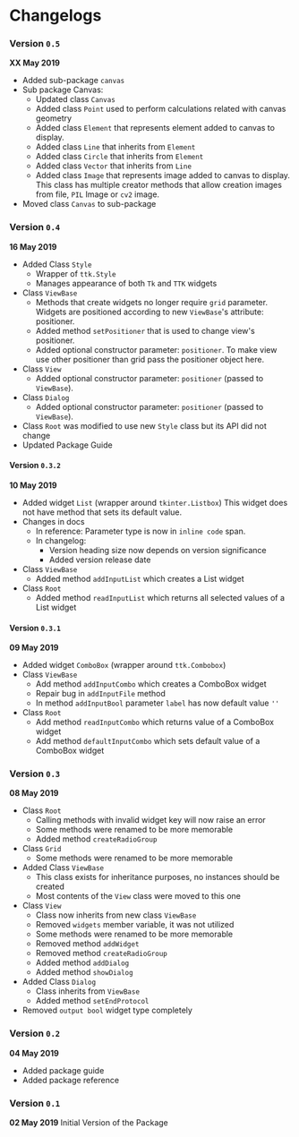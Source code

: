 # Changelogs

### Version `0.5`
**XX May 2019**
- Added sub-package `canvas`
- Sub package Canvas:
    - Updated class `Canvas`
    - Added class `Point` used to perform calculations related with
        canvas geometry
    - Added class `Element` that represents element added to canvas to display.
    - Added class `Line` that inherits from `Element`
    - Added class `Circle` that inherits from `Element`
    - Added class `Vector` that inherits from `Line`
    - Added class `Image` that represents image added to canvas to display.
        This class has multiple creator methods that allow creation images
        from file, `PIL` Image or `cv2` image.
- Moved class `Canvas` to sub-package

### Version `0.4`
**16 May 2019**
- Added Class `Style`
    - Wrapper of `ttk.Style`
    - Manages appearance of both `Tk` and `TTK` widgets
- Class `ViewBase`
    - Methods that create widgets no longer require `grid` parameter.
        Widgets are positioned according to new `ViewBase`'s attribute: positioner.
    - Added method `setPositioner` that is used to change view's positioner.
    - Added optional constructor parameter: `positioner`.
        To make view use other positioner than grid pass the positioner object here.
- Class `View`
    - Added optional constructor parameter: `positioner` (passed to `ViewBase`).
- Class `Dialog`
    - Added optional constructor parameter: `positioner` (passed to `ViewBase`).
- Class `Root` was modified to use new `Style` class but its API did not change
- Updated Package Guide

#### Version `0.3.2`
**10 May 2019**
- Added widget `List` (wrapper around `tkinter.Listbox`)
This widget does not have method that sets its default value.
- Changes in docs
    - In reference: Parameter type is now in `inline code` span.
    - In changelog:
        - Version heading size now depends on version significance
        - Added version release date
- Class `ViewBase`
    - Added method `addInputList` which creates a List widget
- Class `Root`
    - Added method `readInputList` which returns all selected values of a List widget

#### Version `0.3.1`
**09 May 2019**
- Added widget `ComboBox` (wrapper around `ttk.Combobox`)
- Class `ViewBase`
    - Add method `addInputCombo` which creates a ComboBox widget
    - Repair bug in `addInputFile` method
    - In method `addInputBool` parameter `label` has now default value `''`
- Class `Root`
    - Add method `readInputCombo` which returns value of a ComboBox widget
    - Add method `defaultInputCombo` which sets default value of a ComboBox widget

### Version `0.3`
**08 May 2019**
- Class `Root`
    - Calling methods with invalid widget key will now raise an error
    - Some methods were renamed to be more memorable
    - Added method `createRadioGroup`
- Class `Grid`
    - Some methods were renamed to be more memorable
- Added Class `ViewBase`
    - This class exists for inheritance purposes, no instances should be created
    - Most contents of the `View` class were moved to this one
- Class `View`
    - Class now inherits from new class `ViewBase`
    - Removed `widgets` member variable, it was not utilized
    - Some methods were renamed to be more memorable
    - Removed method `addWidget`
    - Removed method `createRadioGroup`
    - Added method `addDialog`
    - Added method `showDialog`
- Added Class `Dialog`
    - Class inherits from `ViewBase`
    - Added method `setEndProtocol`
- Removed `output bool` widget type completely

### Version `0.2`
**04 May 2019**
- Added package guide
- Added package reference

### Version `0.1`
**02 May 2019**
Initial Version of the Package
